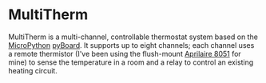 # MultiTherm

MultiTherm is a multi-channel, controllable thermostat system based on
the [MicroPython](https://micropython.org)
[pyBoard](https://store.micropython.org/#/features). It supports up to
eight channels; each channel uses a remote thermistor (I've been using
the flush-mount [Aprilaire 8051](https://www.alpinehomeair.com/viewproduct.cfm?productid=453059031)
for mine) to sense the temperature in a room and a relay to control an
existing heating circuit.


